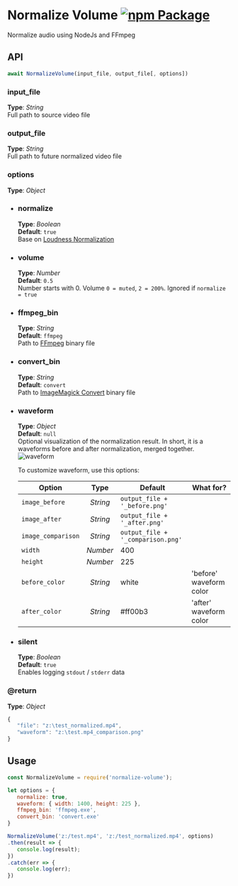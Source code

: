 # Normalize Volume [![npm Package](https://img.shields.io/npm/v/normalize-volume.svg)](https://www.npmjs.org/package/normalize-volume)
Normalize audio using NodeJs and FFmpeg



## API

```javascript
await NormalizeVolume(input_file, output_file[, options])
```

### input_file   
**Type**: _String_  
Full path to source video file


### output_file   
**Type**: _String_  
Full path to future normalized video file


### options   
**Type**: _Object_  


- ### normalize   
  **Type**: _Boolean_  
  **Default**: `true`  
  Base on [Loudness Normalization](https://trac.ffmpeg.org/wiki/AudioVolume#LoudnessNormalization)


- ### volume   
  **Type**: _Number_  
  **Default**: `0.5`  
  Number starts with 0. Volume `0 = muted`, `2 = 200%`. Ignored if `normalize = true`   


- ### ffmpeg_bin   
  **Type**: _String_  
  **Default**: `ffmpeg`  
  Path to [FFmpeg](http://ffmpeg.org/download.html) binary file


- ### convert_bin   
  **Type**: _String_  
  **Default**: `convert`  
  Path to [ImageMagick Convert](https://imagemagick.org/) binary file


- ### waveform   
  **Type**: _Object_  
  **Default**: `null`  
  Optional visualization of the normalization result. In short, it is a waveforms before and after normalization, merged together.
  ![waveform](https://raw.githubusercontent.com/tpkn/normalize-volume/master/waveform.png)
  
  To customize waveform, use this options:   
  
  | Option | Type | Default | What for? |
  | ------ | :------: | ------ | ------ |
  | `image_before` | _String_ | `output_file + '_before.png'` |  |
  | `image_after` | _String_ | `output_file + '_after.png'` |  |
  | `image_comparison` | _String_ | `output_file + '_comparison.png'` |  |
  | `width` | _Number_ | 400 |  |
  | `height` | _Number_ | 225 |  |
  | `before_color` | _String_ | white | 'before' waveform color |
  | `after_color` | _String_ | #ff00b3 | 'after' waveform color |


- ### silent   
  **Type**: _Boolean_  
  **Default**: `true`  
  Enables logging `stdout` / `stderr` data  


### @return
**Type**: _Object_  
```javascript
{
   "file": "z:\test_normalized.mp4",
   "waveform": "z:\test.mp4_comparison.png"
}
```


## Usage   
```javascript
const NormalizeVolume = require('normalize-volume');

let options = {
   normalize: true, 
   waveform: { width: 1400, height: 225 },
   ffmpeg_bin: 'ffmpeg.exe', 
   convert_bin: 'convert.exe'
}

NormalizeVolume('z:/test.mp4', 'z:/test_normalized.mp4', options)
.then(result => {
   console.log(result);
})
.catch(err => {
   console.log(err);
})
```
